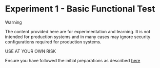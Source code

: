 # Experiment 1 - Basic Functional Test

> [!WARNING]
> The content provided here are for experimentation and learning. It is not intended for production systems and in many cases may ignore security configurations required for production systems.
>
> USE AT YOUR OWN RISK

Ensure you have followed the initial preparations as described [here](../README.md)
